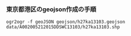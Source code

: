 
### 東京都港区のgeojson作成の手順

```
ogr2ogr -f geoJSON geojson/h27ka13103.geojson data/A002005212015DDSWC13103/h27ka13103.shp
```
